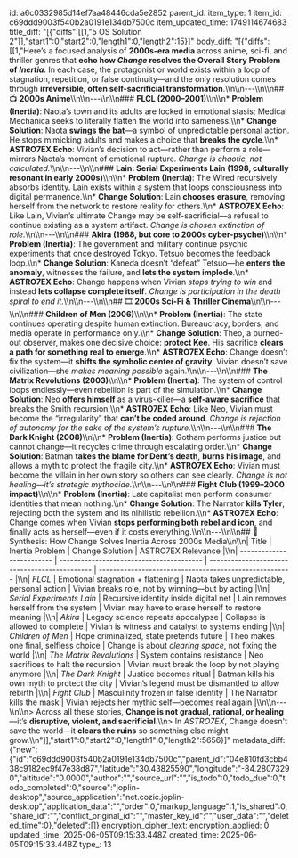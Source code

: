 id: a6c0332985d14ef7aa48446cda5e2852
parent_id: 
item_type: 1
item_id: c69ddd9003f540b2a0191e134db7500c
item_updated_time: 1749114674683
title_diff: "[{\"diffs\":[[1,\"5 OS Solution 2\"]],\"start1\":0,\"start2\":0,\"length1\":0,\"length2\":15}]"
body_diff: "[{\"diffs\":[[1,\"Here’s a focused analysis of **2000s-era media** across anime, sci-fi, and thriller genres that **echo how *Change* resolves the Overall Story Problem of *Inertia***. In each case, the protagonist or world exists within a loop of stagnation, repetition, or false continuity—and the only resolution comes through **irreversible, often self-sacrificial transformation**.\\\n\\\n---\\\n\\\n## 📺 **2000s Anime**\\\n\\\n---\\\n\\\n### **FLCL (2000–2001)**\\\n\\\n* **Problem (Inertia)**: Naota’s town and its adults are locked in emotional stasis; Medical Mechanica seeks to literally flatten the world into sameness.\\\n* **Change Solution**: Naota **swings the bat**—a symbol of unpredictable personal action. He stops mimicking adults and makes a choice that **breaks the cycle**.\\\n* **ASTRO7EX Echo**: Vivian’s decision to act—rather than perform a role—mirrors Naota’s moment of emotional rupture. *Change is chaotic, not calculated.*\\\n\\\n---\\\n\\\n### **Lain: Serial Experiments Lain (1998, culturally resonant in early 2000s)**\\\n\\\n* **Problem (Inertia)**: The Wired recursively absorbs identity. Lain exists within a system that loops consciousness into digital permanence.\\\n* **Change Solution**: Lain **chooses erasure**, removing herself from the network to restore reality for others.\\\n* **ASTRO7EX Echo**: Like Lain, Vivian’s ultimate Change may be self-sacrificial—a refusal to continue existing as a system artifact. *Change is chosen extinction of role.*\\\n\\\n---\\\n\\\n### **Akira (1988, but core to 2000s cyber-psyche)**\\\n\\\n* **Problem (Inertia)**: The government and military continue psychic experiments that once destroyed Tokyo. Tetsuo becomes the feedback loop.\\\n* **Change Solution**: Kaneda doesn’t “defeat” Tetsuo—he **enters the anomaly**, witnesses the failure, and **lets the system implode**.\\\n* **ASTRO7EX Echo**: Change happens when Vivian *stops trying to win* and instead **lets collapse complete itself**. *Change is participation in the death spiral to end it.*\\\n\\\n---\\\n\\\n## 🎞️ **2000s Sci-Fi & Thriller Cinema**\\\n\\\n---\\\n\\\n### **Children of Men (2006)**\\\n\\\n* **Problem (Inertia)**: The state continues operating despite human extinction. Bureaucracy, borders, and media operate in performance only.\\\n* **Change Solution**: Theo, a burned-out observer, makes one decisive choice: **protect Kee**. His sacrifice **clears a path for something real to emerge**.\\\n* **ASTRO7EX Echo**: Change doesn’t fix the system—it **shifts the symbolic center of gravity**. Vivian doesn’t save civilization—she *makes meaning possible* again.\\\n\\\n---\\\n\\\n### **The Matrix Revolutions (2003)**\\\n\\\n* **Problem (Inertia)**: The system of control loops endlessly—even rebellion is part of the simulation.\\\n* **Change Solution**: Neo **offers himself** as a virus-killer—a **self-aware sacrifice** that breaks the Smith recursion.\\\n* **ASTRO7EX Echo**: Like Neo, Vivian must become the “irregularity” that **can’t be coded around**. *Change is rejection of autonomy for the sake of the system’s rupture.*\\\n\\\n---\\\n\\\n### **The Dark Knight (2008)**\\\n\\\n* **Problem (Inertia)**: Gotham performs justice but cannot change—it recycles crime through escalating order.\\\n* **Change Solution**: Batman **takes the blame for Dent’s death**, **burns his image**, and allows a myth to protect the fragile city.\\\n* **ASTRO7EX Echo**: Vivian must become the villain in her own story so others can see clearly. *Change is not healing—it’s strategic mythocide.*\\\n\\\n---\\\n\\\n### **Fight Club (1999–2000 impact)**\\\n\\\n* **Problem (Inertia)**: Late capitalist men perform consumer identities that mean nothing.\\\n* **Change Solution**: The Narrator **kills Tyler**, rejecting both the system and its nihilistic rebellion.\\\n* **ASTRO7EX Echo**: Change comes when Vivian **stops performing both rebel and icon**, and finally acts as herself—even if it costs everything.\\\n\\\n---\\\n\\\n## 🧠 Synthesis: How Change Solves Inertia Across 2000s Media\\\n\\\n| Title                     | Inertia Problem                          | Change Solution                               | ASTRO7EX Relevance                                     |\\\n| ------------------------- | ---------------------------------------- | --------------------------------------------- | ------------------------------------------------------ |\\\n| *FLCL*                    | Emotional stagnation + flattening        | Naota takes unpredictable, personal action    | Vivian breaks role, not by winning—but by acting       |\\\n| *Serial Experiments Lain* | Recursive identity inside digital net    | Lain removes herself from the system          | Vivian may have to erase herself to restore meaning    |\\\n| *Akira*                   | Legacy science repeats apocalypse        | Collapse is allowed to complete               | Vivian is witness and catalyst to systems ending       |\\\n| *Children of Men*         | Hope criminalized, state pretends future | Theo makes one final, selfless choice         | Change is about *clearing space*, not fixing the world |\\\n| *The Matrix Revolutions*  | System contains resistance               | Neo sacrifices to halt the recursion          | Vivian must break the loop by not playing anymore      |\\\n| *The Dark Knight*         | Justice becomes ritual                   | Batman kills his own myth to protect the city | Vivian’s legend must be dismantled to allow rebirth    |\\\n| *Fight Club*              | Masculinity frozen in false identity     | The Narrator kills the mask                   | Vivian rejects her mythic self—becomes real again      |\\\n\\\n---\\\n\\\n> Across all these stories, **Change is not gradual, rational, or healing**—it’s **disruptive, violent, and sacrificial**.\\\n> In *ASTRO7EX*, Change doesn't save the world—it **clears the ruins** so something else might grow.\\\n\"]],\"start1\":0,\"start2\":0,\"length1\":0,\"length2\":5656}]"
metadata_diff: {"new":{"id":"c69ddd9003f540b2a0191e134db7500c","parent_id":"04e810fd3cbb438c9182ec9f47e38d87","latitude":"30.43825590","longitude":"-84.28073290","altitude":"0.0000","author":"","source_url":"","is_todo":0,"todo_due":0,"todo_completed":0,"source":"joplin-desktop","source_application":"net.cozic.joplin-desktop","application_data":"","order":0,"markup_language":1,"is_shared":0,"share_id":"","conflict_original_id":"","master_key_id":"","user_data":"","deleted_time":0},"deleted":[]}
encryption_cipher_text: 
encryption_applied: 0
updated_time: 2025-06-05T09:15:33.448Z
created_time: 2025-06-05T09:15:33.448Z
type_: 13